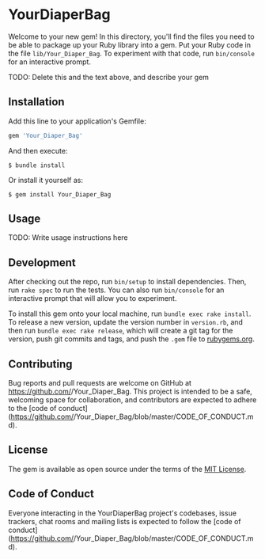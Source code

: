 # YourDiaperBag

Welcome to your new gem! In this directory, you'll find the files you need to be able to package up your Ruby library into a gem. Put your Ruby code in the file `lib/Your_Diaper_Bag`. To experiment with that code, run `bin/console` for an interactive prompt.

TODO: Delete this and the text above, and describe your gem

## Installation

Add this line to your application's Gemfile:

```ruby
gem 'Your_Diaper_Bag'
```

And then execute:

    $ bundle install

Or install it yourself as:

    $ gem install Your_Diaper_Bag

## Usage

TODO: Write usage instructions here

## Development

After checking out the repo, run `bin/setup` to install dependencies. Then, run `rake spec` to run the tests. You can also run `bin/console` for an interactive prompt that will allow you to experiment.

To install this gem onto your local machine, run `bundle exec rake install`. To release a new version, update the version number in `version.rb`, and then run `bundle exec rake release`, which will create a git tag for the version, push git commits and tags, and push the `.gem` file to [rubygems.org](https://rubygems.org).

## Contributing

Bug reports and pull requests are welcome on GitHub at https://github.com/<github username>/Your_Diaper_Bag. This project is intended to be a safe, welcoming space for collaboration, and contributors are expected to adhere to the [code of conduct](https://github.com/<github username>/Your_Diaper_Bag/blob/master/CODE_OF_CONDUCT.md).


## License

The gem is available as open source under the terms of the [MIT License](https://opensource.org/licenses/MIT).

## Code of Conduct

Everyone interacting in the YourDiaperBag project's codebases, issue trackers, chat rooms and mailing lists is expected to follow the [code of conduct](https://github.com/<github username>/Your_Diaper_Bag/blob/master/CODE_OF_CONDUCT.md).

